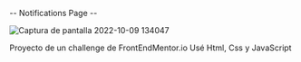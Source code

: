-- Notifications Page --

![Captura de pantalla 2022-10-09 134047](https://user-images.githubusercontent.com/109251966/194769044-97ddcc7f-68e4-4085-b21c-c2bc76f610ca.png)

Proyecto de un challenge de FrontEndMentor.io
Usé Html, Css y JavaScript
